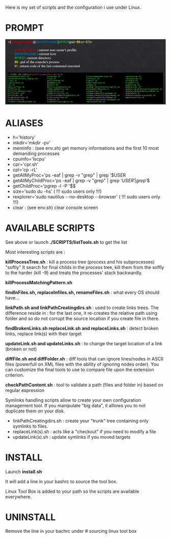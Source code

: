 Here is my set of scripts and the configuration i use under Linux.


#	PROMPT

![LinuxToolBox](LinuxToolBox.png)

# ALIASES

- h='history' 
- mkdir='mkdir -pv' 
- meminfo : (see env.sh) get memory informations and the first 10 most demanding processes 
- cpuinfo='lscpu'
- cpr='cpr.sh' 
- cpl='cp -rL' 
- getAllMyProc='ps -eaf | grep -v "grep" | grep '$USER 
- getAllMyChildProc='ps -eaf | grep -v "grep" | grep '$USER' | grep '$$
- getChildProc='pgrep -l -P '$$
- size='sudo du -hs' ( !!! sudo users only !!!)
- rexplorer='sudo nautilus --no-desktop --browser' ( !!! sudo users only !!!)
- clear : (see env.sh) clear console screen 

# AVAILABLE SCRIPTS

See above or launch **./SCRIPTS/listTools.sh** to get the list

Most interesting scripts are : 

**killProcessTree.sh** : kill a process tree (process and his subprocesses) "softly"
It search for final childs in the process tree, kill them from the softly to the harder (kill -9) and treats the processes' stack backwardly.

**killProcessMatchingPattern.sh**

**findInFiles.sh, replaceInfiles.sh, renameFiles.sh** : what every OS should have...

**linkPath.sh and linkPathCreatingdirs.sh** : used to create links trees. The difference reside in  : for the last one, it re-creates the relative path 
using folder and so do not corrupt the source location if you create file in there.

**findBrokenLinks.sh replaceLink.sh and replaceLinks.sh** : detect broken links, replace link(s) with their target

**updateLink.sh and updateLinks.sh** : to change the target location of a link (broken or not) 

**diffFile.sh and diffFolder.sh** : diff tools that can ignore lines/nodes in ASCII files (powerfull on XML files with the ability of ignoring nodes order). You can customize the final tools to use to compare file upon the extension criterion.

**checkPathContent.sh** : tool to validate a path (files and folder in) based on regular expression


Symlinks handling scripts allow to create your own configuration management tool. If you manipulate "big data", it alllows you to not duplicate them on your disk.

- linkPathCreatingdirs.sh : create your "trunk" tree containing only symlinks to files.
- replaceLink(s).sh : acts like a "checkout" if you need to modify a file
- updateLink(s).sh : update symlinks if you moved targets


# INSTALL

Launch **install.sh**

It will add a line in your bashrc to source the tool box.

Linux Tool Box is added to your path so the scripts are available everywhere.


# UNINSTALL

Remove the line in your bachrc under # sourcing linux tool box
